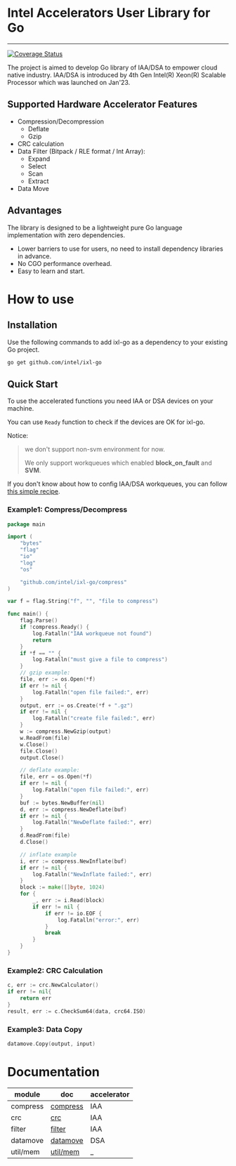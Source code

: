 # Intel Accelerators User Library for Go
--- 
[![Coverage Status](./coverage.svg)]()

The project is aimed to develop Go library of IAA/DSA to empower cloud native industry. IAA/DSA is introduced by 4th Gen Intel(R) Xeon(R) Scalable Processor which was launched on Jan'23.


## Supported Hardware Accelerator Features

- Compression/Decompression
  - Deflate
  - Gzip
- CRC calculation
- Data Filter (Bitpack / RLE format / Int Array): 
  - Expand
  - Select
  - Scan
  - Extract
- Data Move

## Advantages

The library is designed to be a lightweight pure Go language implementation with zero dependencies.


- Lower barriers to use for users, no need to install dependency libraries in advance.
- No CGO performance overhead.
- Easy to learn and start.
# How to use

## Installation

Use the following commands to add ixl-go as a dependency to your existing Go project.

```bash
go get github.com/intel/ixl-go
```
## Quick Start

To use the accelerated functions you need IAA or DSA devices on your machine.

You can use `Ready` function to check if the devices are OK for ixl-go. 

Notice: 

> we don't support non-svm environment for now. 
> 
> We only support workqueues which enabled **block_on_fault** and **SVM**.

If you don't know about how to config IAA/DSA workqueues, you can follow [this simple recipe](./enable-iaa.md).

### Example1: Compress/Decompress

```go
package main

import (
	"bytes"
	"flag"
	"io"
	"log"
	"os"

	"github.com/intel/ixl-go/compress"
)

var f = flag.String("f", "", "file to compress")

func main() {
	flag.Parse()
	if !compress.Ready() {
		log.Fatalln("IAA workqueue not found")
		return
	}
	if *f == "" {
		log.Fatalln("must give a file to compress")
	}
	// gzip example:
	file, err := os.Open(*f)
	if err != nil {
		log.Fatalln("open file failed:", err)
	}
	output, err := os.Create(*f + ".gz")
	if err != nil {
		log.Fatalln("create file failed:", err)
	}
	w := compress.NewGzip(output)
	w.ReadFrom(file)
	w.Close()
	file.Close()
	output.Close()

	// deflate example:
	file, err = os.Open(*f)
	if err != nil {
		log.Fatalln("open file failed:", err)
	}
	buf := bytes.NewBuffer(nil)
	d, err := compress.NewDeflate(buf)
	if err != nil {
		log.Fatalln("NewDeflate failed:", err)
	}
	d.ReadFrom(file)
	d.Close()

	// inflate example
	i, err := compress.NewInflate(buf)
	if err != nil {
		log.Fatalln("NewInflate failed:", err)
	}
	block := make([]byte, 1024)
	for {
		_, err := i.Read(block)
		if err != nil {
			if err != io.EOF {
				log.Fatalln("error:", err)
			}
			break
		}
	}
}

```



### Example2: CRC Calculation

```go
c, err := crc.NewCalculator()
if err != nil{
	return err
}
result, err := c.CheckSum64(data, crc64.ISO)
```

### Example3: Data Copy
```go
datamove.Copy(output, input)

```

# Documentation

| module   | doc                           | accelerator | 
| -------- | ----------------------------- | ----------- |
| compress | [compress](./compress/doc.md) | IAA         |
| crc      | [crc](./crc/doc.md)           | IAA         |
| filter   | [filter](./filter/doc.md)     | IAA         |
| datamove | [datamove](./datamove/doc.md) | DSA         |
| util/mem | [util/mem](./util/mem/doc.md) | _           |
